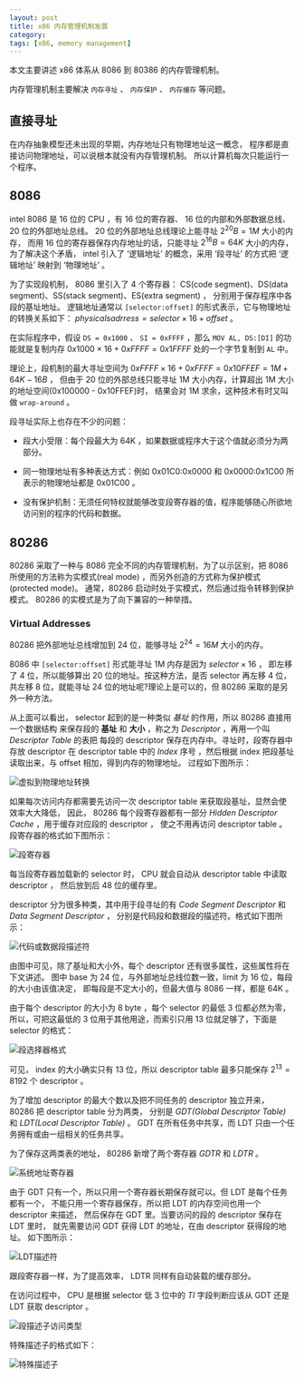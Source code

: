 ```yaml
---
layout: post
title: x86 内存管理机制发展
category: 
tags: [x86, memory management]
---
```


本文主要讲述 x86 体系从 8086 到 80386 的内存管理机制。

内存管理机制主要解决 `内存寻址` 、 `内存保护` 、 `内存缓存` 等问题。

## 直接寻址

在内存抽象模型还未出现的早期，内存地址只有物理地址这一概念，
程序都是直接访问物理地址，可以说根本就没有内存管理机制。
所以计算机每次只能运行一个程序。

## 8086

intel 8086 是 16 位的 CPU ，有 16 位的寄存器、 16 位的内部和外部数据总线、 20 位的外部地址总线。
20 位的外部地址总线理论上能寻址 $2^{20} B = 1 M$ 大小的内存，
而用 16 位的寄存器保存内存地址的话，只能寻址 $2^{16} B = 64 K$ 大小的内存，
为了解决这个矛盾， intel 引入了 ‘逻辑地址’ 的概念，采用 ‘段寻址’ 的方式把
‘逻辑地址’ 映射到 ‘物理地址’ 。

为了实现段机制， 8086 里引入了 4 个寄存器：
CS(code segment)、DS(data segment)、SS(stack segment)、ES(extra segment) ，
分别用于保存程序中各段的基址地址。
逻辑地址通常以 `[selector:offset]` 的形式表示，它与物理地址的转换关系如下：
$physicalsadrress = selector \times 16 + offset$ 。

在实际程序中，假设 `DS = 0x1000` 、 `SI = 0xFFFF` ，那么 `MOV AL, DS:[DI]`
的功能就是复制内存 $0x1000 \times 16 + 0xFFFF = 0x1FFFF$ 处的一个字节复制到 `AL` 中。

理论上，段机制的最大寻址空间为 $0xFFFF \times 16 + 0xFFFF = 0x10FFEF = 1M + 64K - 16B$ ，
但由于 20 位的外部总线只能寻址 1M 大小内存，计算超出 1M 大小的地址空间(0x100000 - 0x10FFEF)时，
结果会对 1M 求余，这种技术有时又叫做 `wrap-around` 。

段寻址实际上也存在不少的问题： 

+ 段大小受限：每个段最大为 64K ，如果数据或程序大于这个值就必须分为两部分。 

+ 同一物理地址有多种表达方式：例如 0x01C0:0x0000 和 0x0000:0x1C00 所表示的物理地址都是 0x01C00 。 

+ 没有保护机制：无须任何特权就能够改变段寄存器的值，程序能够随心所欲地访问别的程序的代码和数据。 

## 80286

80286 采取了一种与 8086 完全不同的内存管理机制，为了以示区别，把 8086 所使用的方法称为实模式(real mode) 
，而另外创造的方式称为保护模式(protected mode)。
通常，80286 启动时处于实模式，然后通过指令转移到保护模式。 80286 的实模式是为了向下兼容的一种举措。

### Virtual Addresses

80286 把外部地址总线增加到 24 位，能够寻址 $2^{24} = 16M$ 大小的内存。

8086 中 `[selector:offset]` 形式能寻址 1M 内存是因为 $selector \times 16$ ，
即左移了 4 位，所以能够算出 20 位的地址。按这种方法，是否 selector 再左移 4 位，
共左移 8 位，就能寻址 24 位的地址呢?理论上是可以的，但 80286 采取的是另外一种方法。

从上面可以看出， selector 起到的是一种类似 *基址* 的作用，所以 80286 直接用一个数据结构
来保存段的 **基址** 和 **大小** ，称之为 *Descriptor* ，再用一个叫 *Descriptor Table* 的表把
每段的 descriptor 保存在内存中。寻址时，段寄存器中存放 descriptor 在 descriptor table
中的 *Index* 序号 ，然后根据 index 把段基址读取出来，与 offset 相加，得到内存的物理地址。
过程如下图所示：

![虚拟到物理地址转换](/img/virtual_to_physical_address_translation.png)

如果每次访问内存都需要先访问一次 descriptor table 来获取段基址，显然会使效率大大降低，
因此， 80286 每个段寄存器都有一部分 *Hidden Descriptor Cache* ，用于缓存对应段的 descriptor ，
使之不用再访问 descriptor table 。段寄存器的格式如下图所示：

![段寄存器](/img/segment_register.png)

每当段寄存器加载新的 selector 时， CPU 就会自动从 descriptor table 中读取 descriptor ，
然后放到后 48 位的缓存里。

descriptor 分为很多种类，其中用于段寻址的有 *Code Segment Descriptor* 和 *Data Segment Descriptor* ，
分别是代码段和数据段的描述符。格式如下图所示：

![代码或数据段描述符](/img/code_or_data_segment_descriptor.png)

由图中可见，除了基址和大小外，每个 descriptor 还有很多属性，这些属性将在下文讲述。
图中 base 为 24 位，与外部地址总线位数一致，limit 为 16 位，每段的大小由该值决定，
即每段是不定大小的，但最大值与 8086 一样，都是 64K 。

由于每个 descriptor 的大小为 8 byte ，每个 selector 的最低 3 位都必然为零，
所以，可把这最低的 3 位用于其他用途，而索引只用 13 位就足够了，下面是 selector 的格式：

![段选择器格式](/img/format_of_the_segment_selector_component.png)

可见， index 的大小确实只有 13 位，所以 descriptor table 最多只能保存 $2^{13} = 8192$ 个 descriptor 。

为了增加 descriptor 的最大个数以及把不同任务的 descriptor 独立开来， 80286 把 descriptor table 分为两类，
分别是 *GDT(Global Descriptor Table)* 和 *LDT(Local Descriptor Table)* 。
GDT 在所有任务中共享，而 LDT 只由一个任务拥有或由一组相关的任务共享。

为了保存这两类表的地址， 80286 新增了两个寄存器 *GDTR* 和 *LDTR* 。

![系统地址寄存器](/img/system_address_register.png)

由于 GDT 只有一个，所以只用一个寄存器长期保存就可以。但 LDT 是每个任务都有一个，
不能只用一个寄存器保存，所以把 LDT 的内存空间也用一个 descriptor 来描述，
然后保存在 GDT 里。当要访问的段的 descriptor 保存在 LDT 里时，
就先需要访问 GDT 获得 LDT 的地址，在由 descriptor 获得段的地址。
如下图所示：

![LDT描述符](/img/ldt_descriptor.png)

跟段寄存器一样，为了提高效率， LDTR 同样有自动装载的缓存部分。

在访问过程中， CPU 是根据 selector 低 3 位中的 *TI* 字段判断应该从 GDT 还是 LDT 获取 descriptor 。

![段描述子访问类型](/img/segment_descriptor_access_bytes.png)

特殊描述子的格式如下：

![特殊描述子](/img/system_segment_descriptor_and_gate_descriptor.png)


